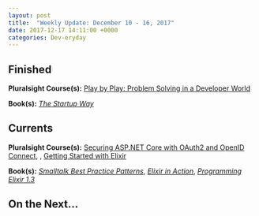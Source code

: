 ```yaml
---
layout: post
title:  "Weekly Update: December 10 - 16, 2017"
date: 2017-12-17 14:11:00 +0000
categories: Dev-eryday
---
```



Finished
--------
**Pluralsight Course(s):** [Play by Play: Problem Solving in a Developer World][ps]

**Book(s):** *[The Startup Way][tsw]*

Currents
--------
**Pluralsight Course(s):**  [Securing ASP.NET Core with OAuth2 and OpenID Connect][secure], , [Getting Started with Elixir][expl]

**Book(s):** *[Smalltalk Best Practice Patterns][sbp]*, *[Elixir in Action][eia]*, *[Programming Elixir 1.3][pe]*

On the Next...
--------


[core]: https://app.pluralsight.com/library/courses/aspdotnetcore-implementing-securing-api/table-of-contents
[sbp]: https://www.amazon.com/Smalltalk-Best-Practice-Patterns-Kent/dp/013476904X
[secure]: https://app.pluralsight.com/library/courses/asp-dotnet-core-oauth2-openid-connect-securing/table-of-contents
[core2]: https://app.pluralsight.com/library/courses/asp-dot-net-core-oauth/table-of-contents
[fnf]: https://dev-eryday.com/challenge/2017/11/30/Five-Languages-in-Five-Weeks.html
[ts]: https://www.typescriptlang.org/
[ex]: http://elixir-lang.github.io/
[ps]: https://app.pluralsight.com/library/courses/play-by-play-problem-solving-developer-world/table-of-contents
[expl]: https://app.pluralsight.com/library/courses/elixir-getting-started/table-of-contents
[pe]: https://pragprog.com/book/elixir13/programming-elixir-1-3
[eia]: https://www.manning.com/books/elixir-in-action
[tsw]: https://www.amazon.com/Startup-Way-Companies-Entrepreneurial-Management/dp/1101903201